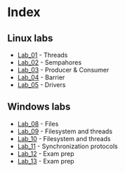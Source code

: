 # Index

## Linux labs

- [Lab_01](./Lab_01) - Threads
- [Lab_02](./Lab_02) - Sempahores
- [Lab_03](./Lab_03) - Producer & Consumer
- [Lab_04](./Lab_04) - Barrier
- [Lab_05](./Lab_05) - Drivers

## Windows labs

- [Lab_08](./Lab_08) - Files
- [Lab_09](./Lab_09) - Filesystem and threads
- [Lab_10](./Lab_10) - Filesystem and threads
- [Lab_11](./Lab_11) - Synchronization protocols
- [Lab_12](./Lab_12) - Exam prep
- [Lab_13](./Lab_13) - Exam prep
